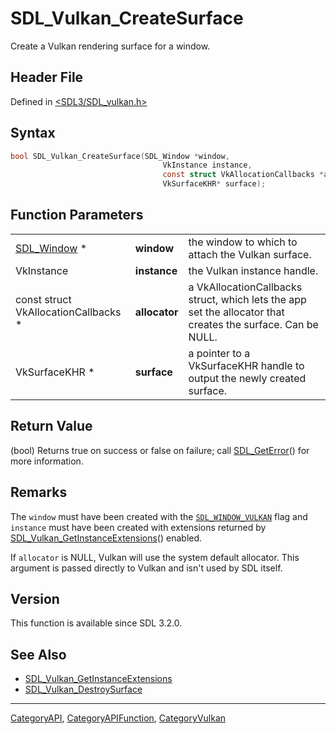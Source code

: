 # SDL_Vulkan_CreateSurface

Create a Vulkan rendering surface for a window.

## Header File

Defined in [<SDL3/SDL_vulkan.h>](https://github.com/libsdl-org/SDL/blob/main/include/SDL3/SDL_vulkan.h)

## Syntax

```c
bool SDL_Vulkan_CreateSurface(SDL_Window *window,
                                  VkInstance instance,
                                  const struct VkAllocationCallbacks *allocator,
                                  VkSurfaceKHR* surface);
```

## Function Parameters

|                                      |               |                                                                                                             |
| ------------------------------------ | ------------- | ----------------------------------------------------------------------------------------------------------- |
| [SDL_Window](SDL_Window) *           | **window**    | the window to which to attach the Vulkan surface.                                                           |
| VkInstance                           | **instance**  | the Vulkan instance handle.                                                                                 |
| const struct VkAllocationCallbacks * | **allocator** | a VkAllocationCallbacks struct, which lets the app set the allocator that creates the surface. Can be NULL. |
| VkSurfaceKHR *                       | **surface**   | a pointer to a VkSurfaceKHR handle to output the newly created surface.                                     |

## Return Value

(bool) Returns true on success or false on failure; call
[SDL_GetError](SDL_GetError)() for more information.

## Remarks

The `window` must have been created with the
[`SDL_WINDOW_VULKAN`](SDL_WINDOW_VULKAN) flag and `instance` must have been
created with extensions returned by
[SDL_Vulkan_GetInstanceExtensions](SDL_Vulkan_GetInstanceExtensions)()
enabled.

If `allocator` is NULL, Vulkan will use the system default allocator. This
argument is passed directly to Vulkan and isn't used by SDL itself.

## Version

This function is available since SDL 3.2.0.

## See Also

- [SDL_Vulkan_GetInstanceExtensions](SDL_Vulkan_GetInstanceExtensions)
- [SDL_Vulkan_DestroySurface](SDL_Vulkan_DestroySurface)






----
[CategoryAPI](CategoryAPI), [CategoryAPIFunction](CategoryAPIFunction), [CategoryVulkan](CategoryVulkan)

